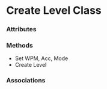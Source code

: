 # Create Level Class

### Attributes

### Methods

- Set WPM, Acc, Mode
- Create Level

### Associations
